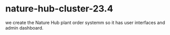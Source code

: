 # nature-hub-cluster-23.4


we create the Nature Hub plant order systemm so it has user interfaces and admin dashboard.

